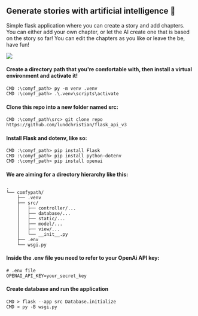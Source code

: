 ## Generate stories with artificial intelligence :space_invader:

Simple flask application where you can create a story and add chapters. You can either add your own chapter, or let the AI create one that is based on the story so far! You can edit the chapters as you like or leave the be, have fun!

![](https://github.com/lundchristian/flask_api_v3/blob/master/GIF.gif)

#### Create a directory path that you're comfortable with, then install a virtual environment and activate it!
    CMD :\comyf_path> py -m venv .venv
    CMD :\comyf_path> .\.venv\scripts\activate

#### Clone this repo into a new folder named src:
    CMD :\comyf_path\src> git clone repo https://github.com/lundchristian/flask_api_v3

#### Install Flask and dotenv, like so:
    CMD :\comyf_path> pip install Flask
    CMD :\comyf_path> pip install python-dotenv
    CMD :\comyf_path> pip install openai

#### We are aiming for a directory hierarchy like this:
    .
    └── comfypath/
        ├── .venv
        ├── src/
        │   ├── controller/...
        │   ├── database/...
        │   ├── static/...
        │   ├── model/...
        │   ├── view/...
        │   └── __init__.py
        ├── .env
        └── wsgi.py

#### Inside the .env file you need to refer to your OpenAi API key:
    # .env file
    OPENAI_API_KEY=your_secret_key

#### Create database and run the application
    CMD > flask --app src Database.initialize
    CMD > py -B wsgi.py
